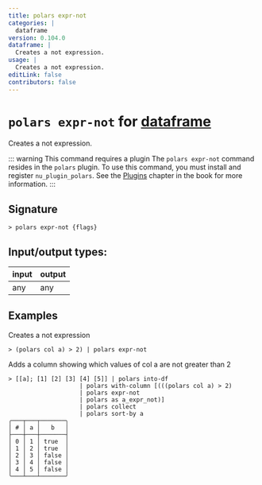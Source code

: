 ```yaml
---
title: polars expr-not
categories: |
  dataframe
version: 0.104.0
dataframe: |
  Creates a not expression.
usage: |
  Creates a not expression.
editLink: false
contributors: false
---
```

<!-- This file is automatically generated. Please edit the command in https://github.com/nushell/nushell instead. -->

# `polars expr-not` for [dataframe](/commands/categories/dataframe.md)

<div class='command-title'>Creates a not expression.</div>

::: warning This command requires a plugin
The `polars expr-not` command resides in the `polars` plugin.
To use this command, you must install and register `nu_plugin_polars`.
See the [Plugins](/book/plugins.html) chapter in the book for more information.
:::


## Signature

```> polars expr-not {flags} ```


## Input/output types:

| input | output |
| ----- | ------ |
| any   | any    |
## Examples

Creates a not expression
```nu
> (polars col a) > 2) | polars expr-not

```

Adds a column showing which values of col a are not greater than 2
```nu
> [[a]; [1] [2] [3] [4] [5]] | polars into-df
                    | polars with-column [(((polars col a) > 2)
                    | polars expr-not
                    | polars as a_expr_not)]
                    | polars collect
                    | polars sort-by a
╭───┬───┬───────╮
│ # │ a │   b   │
├───┼───┼───────┤
│ 0 │ 1 │ true  │
│ 1 │ 2 │ true  │
│ 2 │ 3 │ false │
│ 3 │ 4 │ false │
│ 4 │ 5 │ false │
╰───┴───┴───────╯

```
